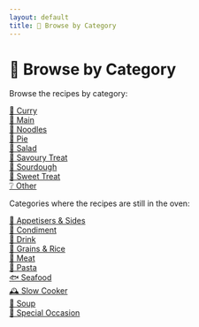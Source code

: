 ```yaml
---
layout: default
title: 📁 Browse by Category
---
```


# 📁 Browse by Category

Browse the recipes by category:

[🍛 Curry](../category/curry.md)   
[🍲 Main](../category/main.md)   
[🍜 Noodles](../category/noodles.md)  
[🍮 Pie](../category/pie.md)  
[🥗 Salad](../category/salad.md)  
[🥖 Savoury Treat](../category/savoury.md)  
[🍞 Sourdough](../category/sourdough.md)  
[🍪 Sweet Treat](../category/sweet.md)  
[❔ Other](../category/other.md)


Categories where the recipes are still in the oven:

[🥂 Appetisers & Sides](../category/appetisers_sides.md)  
[🍯 Condiment](../category/condiment.md)  
[🍹 Drink](../category/drink.md)  
[🍚 Grains & Rice](../category/grains_rice.md)  
[🍗 Meat](../category/meat.md)  
[🍝 Pasta](../category/pasta.md)  
[🐟 Seafood](../category/seafood.md)  
[🕰️ Slow Cooker](../category/slow_cooker.md)  
[🥘 Soup](../category/soup.md)  
[🎉 Special Occasion](../category/special_occasion.md)  